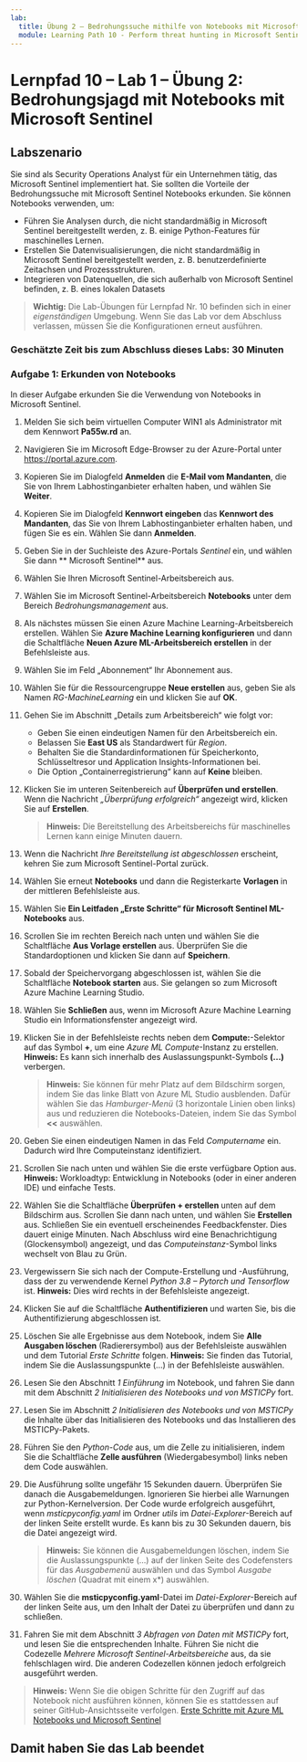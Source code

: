 ```yaml
---
lab:
  title: Übung 2 – Bedrohungssuche mithilfe von Notebooks mit Microsoft Sentinel
  module: Learning Path 10 - Perform threat hunting in Microsoft Sentinel
---
```


# Lernpfad 10 – Lab 1 – Übung 2: Bedrohungsjagd mit Notebooks mit Microsoft Sentinel

## Labszenario

Sie sind als Security Operations Analyst für ein Unternehmen tätig, das Microsoft Sentinel implementiert hat. Sie sollten die Vorteile der Bedrohungssuche mit Microsoft Sentinel Notebooks erkunden. Sie können Notebooks verwenden, um:

- Führen Sie Analysen durch, die nicht standardmäßig in Microsoft Sentinel bereitgestellt werden, z. B. einige Python-Features für maschinelles Lernen.
- Erstellen Sie Datenvisualisierungen, die nicht standardmäßig in Microsoft Sentinel bereitgestellt werden, z. B. benutzerdefinierte Zeitachsen und Prozessstrukturen.
- Integrieren von Datenquellen, die sich außerhalb von Microsoft Sentinel befinden, z. B. eines lokalen Datasets

>**Wichtig:** Die Lab-Übungen für Lernpfad Nr. 10 befinden sich in einer *eigenständigen* Umgebung. Wenn Sie das Lab vor dem Abschluss verlassen, müssen Sie die Konfigurationen erneut ausführen.

### Geschätzte Zeit bis zum Abschluss dieses Labs: 30 Minuten

### Aufgabe 1: Erkunden von Notebooks

In dieser Aufgabe erkunden Sie die Verwendung von Notebooks in Microsoft Sentinel.

1. Melden Sie sich beim virtuellen Computer WIN1 als Administrator mit dem Kennwort **Pa55w.rd** an.  

1. Navigieren Sie im Microsoft Edge-Browser zu der Azure-Portal unter <https://portal.azure.com>.

1. Kopieren Sie im Dialogfeld **Anmelden** die **E-Mail vom Mandanten**, die Sie von Ihrem Labhostinganbieter erhalten haben, und wählen Sie **Weiter**.

1. Kopieren Sie im Dialogfeld **Kennwort eingeben** das **Kennwort des Mandanten**, das Sie von Ihrem Labhostinganbieter erhalten haben, und fügen Sie es ein. Wählen Sie dann **Anmelden**.

1. Geben Sie in der Suchleiste des Azure-Portals *Sentinel* ein, und wählen Sie dann ** Microsoft Sentinel** aus.

1. Wählen Sie Ihren Microsoft Sentinel-Arbeitsbereich aus.

1. Wählen Sie im Microsoft Sentinel-Arbeitsbereich **Notebooks** unter dem Bereich *Bedrohungsmanagement* aus.

1. Als nächstes müssen Sie einen Azure Machine Learning-Arbeitsbereich erstellen. Wählen Sie **Azure Machine Learning konfigurieren** und dann die Schaltfläche **Neuen Azure ML-Arbeitsbereich erstellen** in der Befehlsleiste aus.

1. Wählen Sie im Feld „Abonnement“ Ihr Abonnement aus.

1. Wählen Sie für die Ressourcengruppe **Neue erstellen** aus, geben Sie als Namen *RG-MachineLearning* ein und klicken Sie auf **OK**. 

1. Gehen Sie im Abschnitt „Details zum Arbeitsbereich“ wie folgt vor:

     - Geben Sie einen eindeutigen Namen für den Arbeitsbereich ein.
     - Belassen Sie **East US** als Standardwert für *Region*.
     - Behalten Sie die Standardinformationen für Speicherkonto, Schlüsseltresor und Application Insights-Informationen bei.
     - Die Option „Containerregistrierung“ kann auf **Keine** bleiben.

1. Klicken Sie im unteren Seitenbereich auf **Überprüfen und erstellen**. Wenn die Nachricht *„Überprüfung erfolgreich“* angezeigt wird, klicken Sie auf **Erstellen**. 

     >**Hinweis:** Die Bereitstellung des Arbeitsbereichs für maschinelles Lernen kann einige Minuten dauern.

1. Wenn die Nachricht *Ihre Bereitstellung ist abgeschlossen* erscheint, kehren Sie zum Microsoft Sentinel-Portal zurück.

1. Wählen Sie erneut **Notebooks** und dann die Registerkarte **Vorlagen** in der mittleren Befehlsleiste aus. 

1. Wählen Sie **Ein Leitfaden „Erste Schritte“ für Microsoft Sentinel ML-Notebooks** aus.

1. Scrollen Sie im rechten Bereich nach unten und wählen Sie die Schaltfläche **Aus Vorlage erstellen** aus. Überprüfen Sie die Standardoptionen und klicken Sie dann auf **Speichern**.

1. Sobald der Speichervorgang abgeschlossen ist, wählen Sie die Schaltfläche **Notebook starten** aus. Sie gelangen so zum Microsoft Azure Machine Learning Studio.

1. Wählen Sie **Schließen** aus, wenn im Microsoft Azure Machine Learning Studio ein Informationsfenster angezeigt wird.

1. Klicken Sie in der Befehlsleiste rechts neben dem **Compute:**-Selektor auf das Symbol **+**, um eine *Azure ML Compute*-Instanz zu erstellen. **Hinweis:** Es kann sich innerhalb des Auslassungspunkt-Symbols **(...)** verbergen.

     >**Hinweis:** Sie können für mehr Platz auf dem Bildschirm sorgen, indem Sie das linke Blatt von Azure ML Studio ausblenden. Dafür wählen Sie das *Hamburger-Menü* (3 horizontale Linien oben links) aus und reduzieren die Notebooks-Dateien, indem Sie das Symbol **<<** auswählen.

1. Geben Sie einen eindeutigen Namen in das Feld *Computername* ein. Dadurch wird Ihre Computeinstanz identifiziert.

1. Scrollen Sie nach unten und wählen Sie die erste verfügbare Option aus. **Hinweis:** Workloadtyp: Entwicklung in Notebooks (oder in einer anderen IDE) und einfache Tests.

1. Wählen Sie die Schaltfläche **Überprüfen + erstellen** unten auf dem Bildschirm aus. Scrollen Sie dann nach unten, und wählen Sie **Erstellen** aus. Schließen Sie ein eventuell erscheinendes Feedbackfenster. Dies dauert einige Minuten. Nach Abschluss wird eine Benachrichtigung (Glockensymbol) angezeigt, und das *Computeinstanz*-Symbol links wechselt von Blau zu Grün.

1. Vergewissern Sie sich nach der Compute-Erstellung und -Ausführung, dass der zu verwendende Kernel *Python 3.8 – Pytorch und Tensorflow* ist. **Hinweis:** Dies wird rechts in der Befehlsleiste angezeigt.

1. Klicken Sie auf die Schaltfläche **Authentifizieren** und warten Sie, bis die Authentifizierung abgeschlossen ist.

1. Löschen Sie alle Ergebnisse aus dem Notebook, indem Sie **Alle Ausgaben löschen** (Radierersymbol) aus der Befehlsleiste auswählen und dem Tutorial *Erste Schritte* folgen. **Hinweis:** Sie finden das Tutorial, indem Sie die Auslassungspunkte (...) in der Befehlsleiste auswählen.

1. Lesen Sie den Abschnitt *1 Einführung* im Notebook, und fahren Sie dann mit dem Abschnitt *2 Initialisieren des Notebooks und von MSTICPy* fort.

1. Lesen Sie im Abschnitt *2 Initialisieren des Notebooks und von MSTICPy* die Inhalte über das Initialisieren des Notebooks und das Installieren des MSTICPy-Pakets.

1. Führen Sie den *Python-Code* aus, um die Zelle zu initialisieren, indem Sie die Schaltfläche **Zelle ausführen** (Wiedergabesymbol) links neben dem Code auswählen.

1. Die Ausführung sollte ungefähr 15 Sekunden dauern. Überprüfen Sie danach die Ausgabemeldungen. Ignorieren Sie hierbei alle Warnungen zur Python-Kernelversion. Der Code wurde erfolgreich ausgeführt, wenn *msticpyconfig.yaml* im Ordner *utils* im *Datei-Explorer*-Bereich auf der linken Seite erstellt wurde. Es kann bis zu 30 Sekunden dauern, bis die Datei angezeigt wird.

    >**Hinweis:** Sie können die Ausgabemeldungen löschen, indem Sie die Auslassungspunkte (...) auf der linken Seite des Codefensters für das *Ausgabemenü* auswählen und das Symbol *Ausgabe löschen* (Quadrat mit einem x*) auswählen.

1. Wählen Sie die **msticpyconfig.yaml**-Datei im *Datei-Explorer*-Bereich auf der linken Seite aus, um den Inhalt der Datei zu überprüfen und dann zu schließen.

1. Fahren Sie mit dem Abschnitt *3 Abfragen von Daten mit MSTICPy* fort, und lesen Sie die entsprechenden Inhalte. Führen Sie nicht die Codezelle *Mehrere Microsoft Sentinel-Arbeitsbereiche* aus, da sie fehlschlagen wird. Die anderen Codezellen können jedoch erfolgreich ausgeführt werden.

>**Hinweis:** Wenn Sie die obigen Schritte für den Zugriff auf das Notebook nicht ausführen können, können Sie es stattdessen auf seiner GitHub-Ansichtsseite verfolgen. [Erste Schritte mit Azure ML Notebooks und Microsoft Sentinel](https://nbviewer.org/github/Azure/Azure-Sentinel-Notebooks/blob/master/A%20Getting%20Started%20Guide%20For%20Azure%20Sentinel%20ML%20Notebooks.ipynb) 

## Damit haben Sie das Lab beendet
